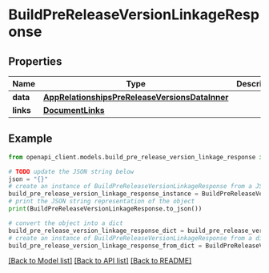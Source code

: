 # BuildPreReleaseVersionLinkageResponse


## Properties

Name | Type | Description | Notes
------------ | ------------- | ------------- | -------------
**data** | [**AppRelationshipsPreReleaseVersionsDataInner**](AppRelationshipsPreReleaseVersionsDataInner.md) |  | 
**links** | [**DocumentLinks**](DocumentLinks.md) |  | 

## Example

```python
from openapi_client.models.build_pre_release_version_linkage_response import BuildPreReleaseVersionLinkageResponse

# TODO update the JSON string below
json = "{}"
# create an instance of BuildPreReleaseVersionLinkageResponse from a JSON string
build_pre_release_version_linkage_response_instance = BuildPreReleaseVersionLinkageResponse.from_json(json)
# print the JSON string representation of the object
print(BuildPreReleaseVersionLinkageResponse.to_json())

# convert the object into a dict
build_pre_release_version_linkage_response_dict = build_pre_release_version_linkage_response_instance.to_dict()
# create an instance of BuildPreReleaseVersionLinkageResponse from a dict
build_pre_release_version_linkage_response_from_dict = BuildPreReleaseVersionLinkageResponse.from_dict(build_pre_release_version_linkage_response_dict)
```
[[Back to Model list]](../README.md#documentation-for-models) [[Back to API list]](../README.md#documentation-for-api-endpoints) [[Back to README]](../README.md)


